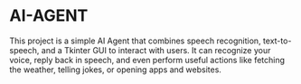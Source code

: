 # AI-AGENT
This project is a simple AI Agent that combines speech recognition, text-to-speech, and a Tkinter GUI to interact with users. It can recognize your voice, reply back in speech, and even perform useful actions like fetching the weather, telling jokes, or opening apps and websites.
